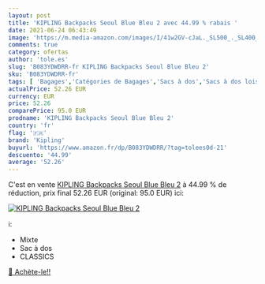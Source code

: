 ```yaml
---
layout: post
title: 'KIPLING Backpacks Seoul Blue Bleu 2 avec 44.99 % rabais '
date: 2021-06-24 06:43:49
image: 'https://m.media-amazon.com/images/I/41w2GV-cJaL._SL500_._SL400_.jpg'
comments: true
category: ofertas
author: 'tole.es'
slug: 'B083YDWDRR-fr KIPLING Backpacks Seoul Blue Bleu 2'
sku: 'B083YDWDRR-fr'
tags: [ 'Bagages','Catégories de Bagages','Sacs à dos','Sacs à dos loisir','kipling', ]
actualPrice: 52.26 EUR
currency: EUR
price: 52.26
comparePrice: 95.0 EUR
prodname: 'KIPLING Backpacks Seoul Blue Bleu 2'
country: 'fr'
flag: '🇫🇷'
brand: 'Kipling'
buyurl: 'https://www.amazon.fr/dp/B083YDWDRR/?tag=tolees0d-21'
descuento: '44.99'
average: '52.26'
---
```


C'est en vente [KIPLING Backpacks Seoul Blue Bleu 2](https://www.amazon.fr/dp/B083YDWDRR/?tag=tolees0d-21)  à  44.99 % de réduction, prix final  52.26 EUR (original: 95.0 EUR) ici:

[![KIPLING Backpacks Seoul Blue Bleu 2](https://m.media-amazon.com/images/I/41w2GV-cJaL._SL500_._SL400_.jpg)](https://www.amazon.fr/dp/B083YDWDRR/?tag=tolees0d-21)

ℹ️:

- Mixte
- Sac à dos
- CLASSICS

[🛒 Achète-le!!](https://www.amazon.fr/dp/B083YDWDRR/?tag=tolees0d-21)
